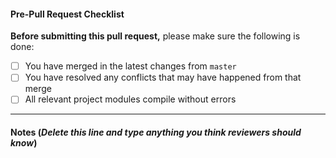 #### Pre-Pull Request Checklist

**Before submitting this pull request,** please make sure the following is done:

- [ ] You have merged in the latest changes from `master`
- [ ] You have resolved any conflicts that may have happened from that merge
- [ ] All relevant project modules compile without errors
---
#### Notes (_Delete this line and type anything you think reviewers should know_)
